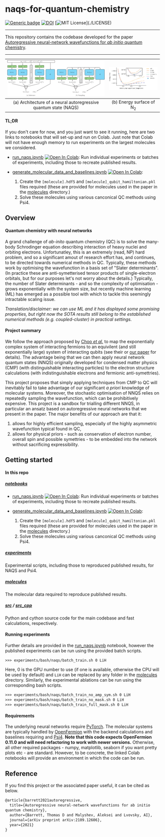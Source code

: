 # naqs-for-quantum-chemistry
[![Generic badge](https://img.shields.io/badge/arXiv-2109.12606-<COLOR>.svg)](https://arxiv.org/abs/2109.12606)
[![DOI](https://zenodo.org/badge/DOI/10.5281/zenodo.5973755.svg)](https://doi.org/10.5281/zenodo.5973755)
[![MIT License](https://img.shields.io/apm/l/atomic-design-ui.svg?)](./LICENSE)

---

This repository contains the codebase developed for the paper [Autoregressive neural-network wavefunctions for *ab initio* quantum chemistry](https://arxiv.org/abs/2109.12606).

---

| <img src="imgs/network.png" width="540" /> | <img src="imgs/N2_energy_surface.png" width="270" /> |
|:---:|:---:|
| (a) Architecture of a neural autoregressive quantum state (NAQS) | (b) Energy surface of N<sub>2</sub> |

#### TL;DR

If you don't care for now, and you just want to see it running, here are two links to notebooks that will set-up and run on Colab.  Just note that Colab will not have enough memory to run experiments on the largest molecules we considered.

- [run_naqs.ipynb](notebooks/run_naqs.ipynb) [![Open In Colab](https://colab.research.google.com/assets/colab-badge.svg)](https://colab.research.google.com/github/tomdbar/naqs-for-quantum-chemistry/blob/main/notebooks/run_naqs.ipynb): Run individual experiments or batches of experiments, including those to recreate published results.

- [generate_molecular_data_and_baselines.ipynb](notebooks/generate_molecular_data_and_baselines.ipynb) [![Open In Colab](https://colab.research.google.com/assets/colab-badge.svg)](https://colab.research.google.com/github/tomdbar/naqs-for-quantum-chemistry/blob/main/notebooks/generate_molecular_data_and_baselines.ipynb):
    1. Create the ``[molecule].hdf5`` and ``[molecule]_qubit_hamiltonian.pkl`` files required (these are provided for molecules used in the paper in the [molecules](molecules) directory.)
    2. Solve these molecules using various canconical QC methods using Psi4.

## Overview

#### Quantum chemistry with neural networks

A grand challenge of *ab-inito* quantum chemistry (QC) is to solve the many-body Schrodinger equation describing interaction of heavy nuclei and orbiting electrons.  Unfortunatley, this is an extremely (read, NP) hard problem, and so a significant amout of research effort has, and continues, to be directed towards numerical methods in QC.  Typically, these methods work by optimising the wavefunction in a basis set of "Slater determinants".  (In practice these are anti-symetterised tensor products of single-electron orbitals, but for our purposes let's not worry about the details.)  Typically, the number of Slater determinants - and so the complexity of optimisation - grows exponentially with the system size, but recently machine learning (ML) has emerged as a possible tool with which to tackle this seemingly intractable scaling issue.

*Translation/disclaimer: we can use ML and it has displayed some promising properties, but right now the SOTA results still belong to the established numerical methods (e.g. coupled-cluster) in practical settings.*

#### Project summary

We follow the approach proposed by [Choo *et al.*](https://www.nature.com/articles/s41467-020-15724-9?platform=oscar&draft=collection) to map the exponentially complex system of interacting fermions to an equivilent (and still exponentially large) system of interacting qubits (see their or [our paper](https://arxiv.org/abs/XXXX.XXXX) for details).  The advantage being that we can then apply neural network quantum states (NNQS) originally developed for condensed matter physics (CMP) (with distinguishable interacting particles) to the electron structure calculations (with indistinguishable electrons and fermionic anti-symettries).

This project proposes that simply applying techniques from CMP to QC will inevitably fail to take advantage of our significant *a priori* knowledge of molecular systems.  Moreover, the stochastic optimisation of NNQS relies on repeatedly sampling the wavefunction, which can be prohibitively expensive.  This project is a sandbox for trialling different NNQS, in particular an ansatz based on autoregressive neural networks that we present in the paper.  The major benefits of our approach are that it:
   
1. allows for highly efficient sampling, especially of the highly asymmetric wavefunction typical found in QC,
2. allows for physical priors - such as conservation of electron number, overall spin and possible symettries - to be embedded into the network without sacrificing expressibility.

## Getting started

#### In this repo

##### [notebooks](notebooks)

- [run_naqs.ipynb](notebooks/run_naqs.ipynb) [![Open In Colab](https://colab.research.google.com/assets/colab-badge.svg)](https://colab.research.google.com/github/tomdbar/naqs/blob/naqs-for-quantum-chemistry/notebooks/run_naqs.ipynb): Run individual experiments or batches of experiments, including those to recreate published results.

- [generate_molecular_data_and_baselines.ipynb](notebooks/generate_molecular_data_and_baselines.ipynb) [![Open In Colab](https://colab.research.google.com/assets/colab-badge.svg)](https://colab.research.google.com/github/tomdbar/naqs/blob/naqs-for-quantum-chemistry/notebooks/generate_molecular_data_and_baselines.ipynb):
    1. Create the ``[molecule].hdf5`` and ``[molecule]_qubit_hamiltonian.pkl`` files required (these are provided for molecules used in the paper in the [molecules](molecules) directory.)
    2. Solve these molecules using various canconical QC methods using Psi4.

##### [experiments](experiments)

Experimental scripts, including those to reproduced published results, for NAQS and Psi4.

##### [molecules](molecules)

The molecular data required to reproduce published results.

##### [src](src) / [src_cpp](src_cpp)

Python and cython source code for the main codebase and fast calculations, respectively.

#### Running experiments

Further details are provided in the [run_naqs.ipynb](notebooks/run_naqs.ipynb) notebook, however the published experiments can be run using the provided batch scripts.

```
>>> experiments/bash/naqs/batch_train.sh 0 LiH
```

Here, 0 is the GPU number to use (if one is available, otherwise the CPU will be used by default) and ``LiH`` can be replaced by any folder in the [molecules](molecules) directory.  Similarly, the experimental ablations can be run using the corresponding bash scripts.

```
>>> experiments/bash/naqs/batch_train_no_amp_sym.sh 0 LiH
>>> experiments/bash/naqs/batch_train_no_mask.sh 0 LiH
>>> experiments/bash/naqs/batch_train_full_mask.sh 0 LiH
```

#### Requirements

The underlying neural networks require [PyTorch](https://pytorch.org/).  The molecular systems are typically handled by [OpenFermion](https://github.com/quantumlib/OpenFermion) with the backend calculations and baselines requiring and [Psi4](http://psicode.org/).  **Note that this code expects OpenFermion 0.11.0 and will need refactoring to work with newer versions.**  Otherwise, all other required packages - numpy, matplotlib, seaborn if you want pretty plots etc - are standard.  However, to be concrete, the linked Colab notebooks will provide an environment in which the code can be run.

## Reference

If you find this project or the associated paper useful, it can be cited as below.

    @article{barrett2021autoregressive,
      title={Autoregressive neural-network wavefunctions for ab initio quantum chemistry},
      author={Barrett, Thomas D and Malyshev, Aleksei and Lvovsky, AI},
      journal={arXiv preprint arXiv:2109.12606},
      year={2021}
    }
